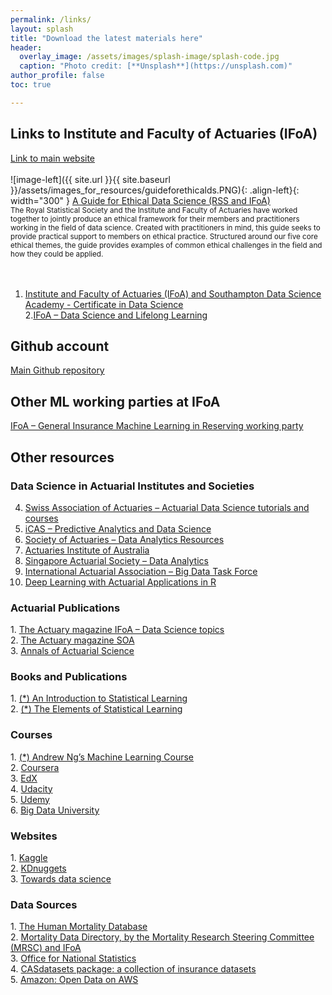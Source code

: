 ```yaml
---
permalink: /links/
layout: splash
title: "Download the latest materials here"
header:
  overlay_image: /assets/images/splash-image/splash-code.jpg
  caption: "Photo credit: [**Unsplash**](https://unsplash.com)"
author_profile: false
toc: true

---
```


<div class="notice--warning" markdown="1">

<h2>Links to Institute and Faculty of Actuaries (IFoA)</h2>

[Link to main website](https://actuaries.org.uk)
<br>
<br>
![image-left]({{ site.url }}{{ site.baseurl }}/assets/images_for_resources/guideforethicalds.PNG){: .align-left}{: width="300" } 
<a href="https://www.actuaries.org.uk/system/files/field/document/An%20Ethical%20Charter%20for%20Date%20Science%20WEB%20FINAL.PDF" download>A Guide for Ethical Data Science (RSS and IFoA)</a> <br> 
<small> The Royal Statistical Society and the Institute and Faculty of Actuaries have worked together to jointly produce an ethical framework for their members and practitioners working in the field of data science. Created with practitioners in mind, this guide seeks to provide practical support to members on ethical practice. Structured around our five core ethical themes, the guide provides examples of common ethical challenges in the field and how they could be applied.  </small> 
<br>
<br>
<br>
1. <a href="https://www.actuaries.org.uk/learn-and-develop/lifelong-learning/certificate-data-science">Institute and Faculty of Actuaries (IFoA) and Southampton Data Science Academy - Certificate in Data Science</a> <br>
2.<a href=" https://www.actuaries.org.uk/learn-and-develop/lifelong-learning/data-science">IFoA – Data Science and Lifelong Learning</a>
</div>

<div class="notice--success" markdown="1">

<h2> Github account </h2>

[Main Github repository](https://github.com/IFoADataScienceResearch/IFoADataScienceResearch.github.io)<br>

</div>

<div class="notice--danger" markdown="1">

<h2> Other ML working parties at IFoA </h2>

<a href="https://institute-and-faculty-of-actuaries.github.io/mlr-blog/">IFoA – General Insurance Machine Learning in Reserving working party</a>

</div>

<div class="notice--primary" markdown="1">

<h2> Other resources </h2>

<h3> Data Science in Actuarial Institutes and Societies </h3>

4.	<a href="https://www.actuarialdatascience.org/ADS-Tutorials/">Swiss Association of Actuaries – Actuarial Data Science tutorials and courses</a><br>
5.	<a href="https://thecasinstitute.org/professional-education/predictive-analytics/">iCAS – Predictive Analytics and Data Science</a><br>
6.	<a href="https://www.soa.org/sections/technology/technology-data-analytics-resources/">Society of Actuaries – Data Analytics Resources</a><br>
7.	<a href="https://www.actuaries.asn.au/microsites/actuaries-in-data-analytics/knowledge"> Actuaries Institute of Australia </a><br>
8.	<a href="https://www.actuaries.org.sg/big_data"> Singapore Actuarial Society – Data Analytics</a><br>
9.	<a href="https://www.actuaries.org/IAA/IAA/Task_Force/Big_Data_Task_Force.aspx?WebsiteKey=ff59269c-4928-4369-a169-03e74a6bd8ca&CommitteeTabs=3#CommitteeTabs">International Actuarial Association – Big Data Task Force</a><br>
10.	<a href="https://github.com/JSchelldorfer/DeepLearningWithActuarialApplications">Deep Learning with Actuarial Applications in R</a><br>

<h3> Actuarial Publications </h3>
1. <a href="https://www.theactuary.com/categories/topics/data-science">The Actuary magazine IFoA – Data Science topics</a><br>
2. <a href="https://theactuarymagazine.org/category/innovation-technology/">The Actuary magazine SOA</a><br>
3. <a href="https://www.cambridge.org/core/journals/annals-of-actuarial-science">Annals of Actuarial Science</a><br>

<h3> Books and Publications </h3>
1. <a href="http://faculty.marshall.usc.edu/gareth-james/">(*) An Introduction to Statistical Learning</a><br>
2. <a href="https://web.stanford.edu/~hastie/ElemStatLearn//">(*) The Elements of Statistical Learning</a><br>

<h3> Courses </h3>
1. <a href="https://www.coursera.org/learn/machine-learning">(*) Andrew Ng’s Machine Learning Course</a><br>
2. <a href="https://www.coursera.org/">Coursera</a><br>
3. <a href="https://www.edx.org/">EdX</a><br>
4. <a href="https://www.udacity.com/">Udacity</a><br>
5. <a href="https://www.udemy.com/">Udemy</a><br>
6. <a href="http://bigdatauniversity.com/">Big Data University</a><br>

<h3> Websites </h3>
1. <a href="https://www.kaggle.com/">Kaggle</a><br>
2. <a href="http://www.kdnuggets.com/">KDnuggets</a><br>
3. <a href="https://towardsdatascience.com/">Towards data science</a><br>

<h3> Data Sources </h3>
1. <a href="https://www.mortality.org/">The Human Mortality Database</a><br>
2. <a href="https://www.actuaries.org.uk/documents/ifoa-mortality-data-directory-version-1">Mortality Data Directory, by the Mortality Research Steering Committee (MRSC) and IFoA</a><br>
3. <a href="https://www.ons.gov.uk/">Office for National Statistics</a><br>
4. <a href="http://cas.uqam.ca/">CASdatasets package: a collection of insurance datasets</a><br>
5. <a href="https://registry.opendata.aws/">Amazon: Open Data on AWS</a><br>

</div>
